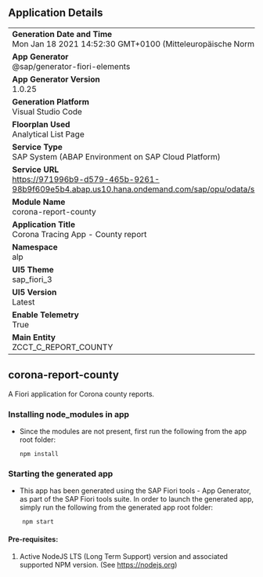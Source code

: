 ## Application Details
|               |
| ------------- |
|**Generation Date and Time**<br>Mon Jan 18 2021 14:52:30 GMT+0100 (Mitteleuropäische Normalzeit)|
|**App Generator**<br>@sap/generator-fiori-elements|
|**App Generator Version**<br>1.0.25|
|**Generation Platform**<br>Visual Studio Code|
|**Floorplan Used**<br>Analytical List Page|
|**Service Type**<br>SAP System (ABAP Environment on SAP Cloud Platform)|
|**Service URL**<br>https://971996b9-d579-465b-9261-98b9f609e5b4.abap.us10.hana.ondemand.com/sap/opu/odata/sap/ZSB_CCT_REPORT_COUNTY/
|**Module Name**<br>corona-report-county|
|**Application Title**<br>Corona Tracing App - County report|
|**Namespace**<br>alp|
|**UI5 Theme**<br>sap_fiori_3|
|**UI5 Version**<br>Latest|
|**Enable Telemetry**<br>True|
|**Main Entity**<br>ZCCT_C_REPORT_COUNTY|

## corona-report-county

A Fiori application for Corona county reports.

### Installing node_modules in app

-   Since the modules are not present, first run the following from the app root folder:
    
    ```
    npm install
    ```

### Starting the generated app

-   This app has been generated using the SAP Fiori tools - App Generator, as part of the SAP Fiori tools suite.  In order to launch the generated app, simply run the following from the generated app root folder:

```
    npm start
```


#### Pre-requisites:

1. Active NodeJS LTS (Long Term Support) version and associated supported NPM version.  (See https://nodejs.org)


